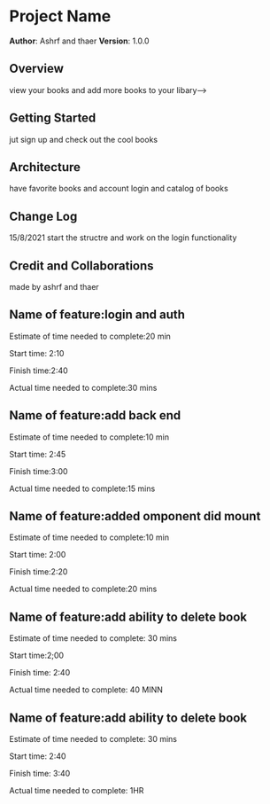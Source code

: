 # Project Name

**Author**: Ashrf and thaer
**Version**: 1.0.0 

## Overview
view your books and add more books to your libary-->

## Getting Started
jut sign up and check out the cool books

## Architecture
<!-- Provide a detailed description of the application design. What technologies (languages, libraries, etc) you're using, and any other relevant design information. -->
have favorite books and  account login  and catalog of books 

## Change Log
15/8/2021 start the structre and work on the  login functionality 
## Credit and Collaborations
made by ashrf and thaer

## Name of feature:login and auth 

Estimate of time needed to complete:20 min

Start time: 2:10

Finish time:2:40

Actual time needed to complete:30 mins

## Name of feature:add back end  

Estimate of time needed to complete:10 min

Start time: 2:45

Finish time:3:00

Actual time needed to complete:15 mins

## Name of feature:added omponent did mount 

Estimate of time needed to complete:10 min

Start time: 2:00

Finish time:2:20

Actual time needed to complete:20 mins

## Name of feature:add ability to delete book

Estimate of time needed to complete: 30 mins

Start time:2;00

Finish time: 2:40

Actual time needed to complete: 40 MINN


## Name of feature:add ability to delete book

Estimate of time needed to complete: 30 mins

Start time: 2:40

Finish time: 3:40

Actual time needed to complete: 1HR
